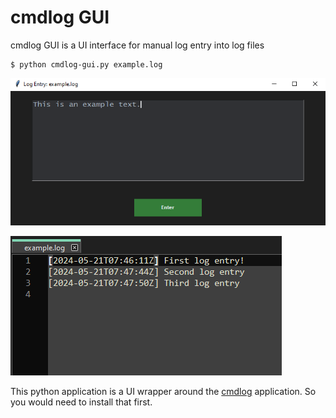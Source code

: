 # cmdlog GUI

cmdlog GUI is a UI interface for manual log entry into log files

```shel
$ python cmdlog-gui.py example.log
```

![cmdlog GUI interface](test3.png "cmdlog GUI interface")

![example.log file](log_file_screenshot.png "example.log")

This python application is a UI wrapper around the 
[cmdlog](https://github.com/etcetra7n/cmdlog) application. 
So you would need to install that first.
